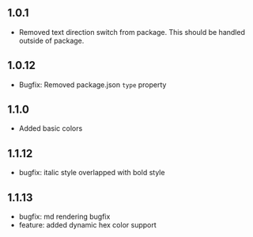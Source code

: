 ## 1.0.1

- Removed text direction switch from package. This should be handled outside of package.

## 1.0.12

- Bugfix: Removed package.json `type` property 


## 1.1.0

- Added basic colors

## 1.1.12

- bugfix: italic style overlapped with bold style

## 1.1.13

- bugfix: md rendering bugfix
- feature: added dynamic hex color support
